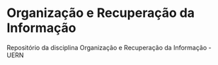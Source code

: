 # Organização e Recuperação da Informação
Repositório da disciplina Organização e Recuperação da Informação - UERN
